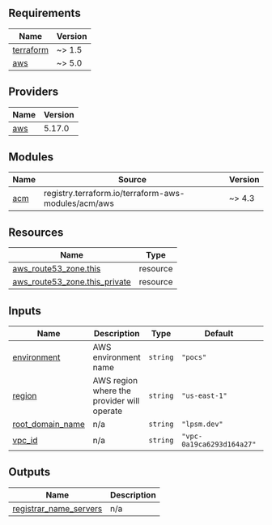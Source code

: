 ## Requirements

| Name | Version |
|------|---------|
| <a name="requirement_terraform"></a> [terraform](#requirement\_terraform) | ~> 1.5 |
| <a name="requirement_aws"></a> [aws](#requirement\_aws) | ~> 5.0 |

## Providers

| Name | Version |
|------|---------|
| <a name="provider_aws"></a> [aws](#provider\_aws) | 5.17.0 |

## Modules

| Name | Source | Version |
|------|--------|---------|
| <a name="module_acm"></a> [acm](#module\_acm) | registry.terraform.io/terraform-aws-modules/acm/aws | ~> 4.3 |

## Resources

| Name | Type |
|------|------|
| [aws_route53_zone.this](https://registry.terraform.io/providers/hashicorp/aws/latest/docs/resources/route53_zone) | resource |
| [aws_route53_zone.this_private](https://registry.terraform.io/providers/hashicorp/aws/latest/docs/resources/route53_zone) | resource |

## Inputs

| Name | Description | Type | Default | Required |
|------|-------------|------|---------|:--------:|
| <a name="input_environment"></a> [environment](#input\_environment) | AWS environment name | `string` | `"pocs"` | no |
| <a name="input_region"></a> [region](#input\_region) | AWS region where the provider will operate | `string` | `"us-east-1"` | no |
| <a name="input_root_domain_name"></a> [root\_domain\_name](#input\_root\_domain\_name) | n/a | `string` | `"lpsm.dev"` | no |
| <a name="input_vpc_id"></a> [vpc\_id](#input\_vpc\_id) | n/a | `string` | `"vpc-0a19ca6293d164a27"` | no |

## Outputs

| Name | Description |
|------|-------------|
| <a name="output_registrar_name_servers"></a> [registrar\_name\_servers](#output\_registrar\_name\_servers) | n/a |
